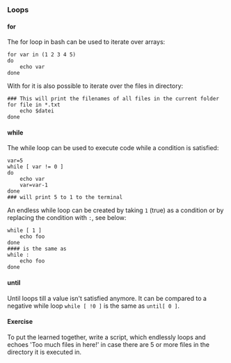 ### Loops

#### for
The for loop in bash can be used to iterate over arrays:

~~~~
for var in (1 2 3 4 5)
do 
    echo var
done
~~~~

With for it is also possible to iterate over the files in directory:

~~~~
### This will print the filenames of all files in the current folder
for file in *.txt
    echo $datei
done
~~~~

#### while

The while loop can be used to execute code while a condition is satisfied:
~~~~
var=5
while [ var != 0 ]
do
    echo var
    var=var-1
done
### will print 5 to 1 to the terminal
~~~~

An endless while loop can be created by taking `1` (true) as a condition or by replacing the condition with `:`, see below:

~~~~
while [ 1 ]
    echo foo
done
#### is the same as
while :
    echo foo
done
~~~~
#### until
Until loops till a value isn't satisfied anymore. It can be compared to a negative while loop `while [ !0 ]` is the same as `until[ 0 ]`.

#### Exercise
To put the learned together, write a script, which endlessly loops and echoes 'Too much files in here!' in case there are 5 or more files in the directory it is executed in.
